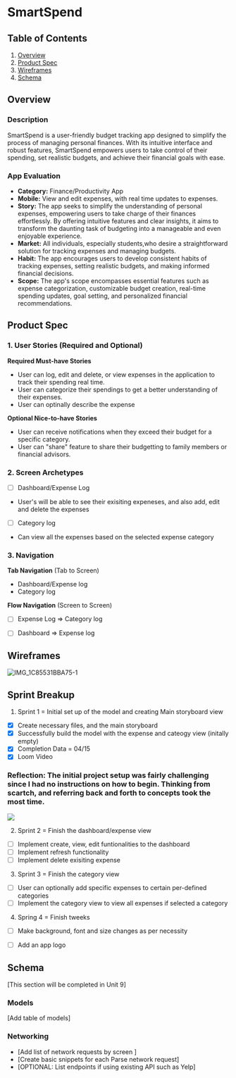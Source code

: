 # SmartSpend

## Table of Contents

1. [Overview](#Overview)
2. [Product Spec](#Product-Spec)
3. [Wireframes](#Wireframes)
4. [Schema](#Schema)

## Overview

### Description

SmartSpend is a user-friendly budget tracking app designed to simplify the process of managing personal finances. With its intuitive interface and robust features, SmartSpend empowers users to take control of their spending, set realistic budgets, and achieve their financial goals with ease.

### App Evaluation
- **Category:** Finance/Productivity App
- **Mobile:** View and edit expenses, with real time updates to expenses. 
- **Story:** The app seeks to simplify the understanding of personal expenses, empowering users to take charge of their finances effortlessly. By offering intuitive features and clear insights, it aims to transform the daunting task of budgeting into a manageable and even enjoyable experience.
- **Market:** All individuals, especially students,who desire a straightforward solution for tracking expenses and managing budgets.
- **Habit:** The app encourages users to develop consistent habits of tracking expenses, setting realistic budgets, and making informed financial decisions.
- **Scope:** The app's scope encompasses essential features such as expense categorization, customizable budget creation, real-time spending updates, goal setting, and personalized financial recommendations. 

## Product Spec

### 1. User Stories (Required and Optional)

**Required Must-have Stories**

* User can log, edit and delete, or view expenses in the application to track their spending real time.
* User can categorize their spendings to get a better understanding of their expenses.
* User can optinally describe the expense

**Optional Nice-to-have Stories**

* User can receive notifications when they exceed their budget for a specific category.
* User can "share" feature to share their budgetting to family members or financial advisors.

### 2. Screen Archetypes

- [ ] Dashboard/Expense Log
* User's will be able to see their exisiting expeneses, and also add, edit and delete the expenses
- [ ] Category log
* Can view all the expenses based on the selected expense category

### 3. Navigation

**Tab Navigation** (Tab to Screen)

* Dashboard/Expense log
* Category log

**Flow Navigation** (Screen to Screen)

- [ ] Expense Log
=> Category log
- [ ] Dashboard
=> Expense log 


## Wireframes
![IMG_1C85531BBA75-1](https://github.com/paditya9/capstoneProject_BudgetTracker/assets/148919991/b97ff882-efcb-4860-9b26-73a0045572b1)



## Sprint Breakup

1. Sprint 1 = Initial set up of the model and creating Main storyboard view
- [X] Create necessary files, and the main storyboard
- [X] Successfully build the model with the expense and cateogy view (initally empty)
- [X] Completion Data = 04/15
- [X] Loom Video
### Reflection: The initial project setup was fairly challenging since I had no instructions on how to begin. Thinking from scartch, and referring back and forth to concepts took the most time. 
<div>
    <a href="https://www.loom.com/share/2ca442a6f2fb44f28bd2d2696837782d">
    </a>
    <a href="https://www.loom.com/share/2ca442a6f2fb44f28bd2d2696837782d">
      <img style="max-width:300px;" src="https://cdn.loom.com/sessions/thumbnails/2ca442a6f2fb44f28bd2d2696837782d-with-play.gif">
    </a>
  </div>

2. Sprint 2 = Finish the dashboard/expense view
- [ ] Implement create, view, edit funtionalities to the dashboard
- [ ] Implement refresh functionality
- [ ] Implement delete exisiting expense

3. Sprint 3 = Finish the category view
- [ ] User can optionally add specific expenses to certain per-defined categories
- [ ] Implement the category view to view all expenses if selected a category

4. Spring 4 = Finish tweeks
- [ ] Make background, font and size changes as per necessity
- [ ] Add an app logo 


## Schema 

[This section will be completed in Unit 9]

### Models

[Add table of models]

### Networking

- [Add list of network requests by screen ]
- [Create basic snippets for each Parse network request]
- [OPTIONAL: List endpoints if using existing API such as Yelp]
